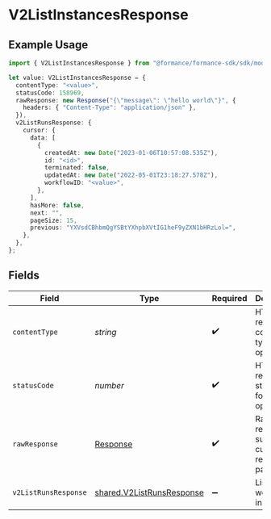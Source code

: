 # V2ListInstancesResponse

## Example Usage

```typescript
import { V2ListInstancesResponse } from "@formance/formance-sdk/sdk/models/operations";

let value: V2ListInstancesResponse = {
  contentType: "<value>",
  statusCode: 158969,
  rawResponse: new Response("{\"message\": \"hello world\"}", {
    headers: { "Content-Type": "application/json" },
  }),
  v2ListRunsResponse: {
    cursor: {
      data: [
        {
          createdAt: new Date("2023-01-06T10:57:08.535Z"),
          id: "<id>",
          terminated: false,
          updatedAt: new Date("2022-05-01T23:18:27.578Z"),
          workflowID: "<value>",
        },
      ],
      hasMore: false,
      next: "",
      pageSize: 15,
      previous: "YXVsdCBhbmQgYSBtYXhpbXVtIG1heF9yZXN1bHRzLol=",
    },
  },
};
```

## Fields

| Field                                                                         | Type                                                                          | Required                                                                      | Description                                                                   |
| ----------------------------------------------------------------------------- | ----------------------------------------------------------------------------- | ----------------------------------------------------------------------------- | ----------------------------------------------------------------------------- |
| `contentType`                                                                 | *string*                                                                      | :heavy_check_mark:                                                            | HTTP response content type for this operation                                 |
| `statusCode`                                                                  | *number*                                                                      | :heavy_check_mark:                                                            | HTTP response status code for this operation                                  |
| `rawResponse`                                                                 | [Response](https://developer.mozilla.org/en-US/docs/Web/API/Response)         | :heavy_check_mark:                                                            | Raw HTTP response; suitable for custom response parsing                       |
| `v2ListRunsResponse`                                                          | [shared.V2ListRunsResponse](../../../sdk/models/shared/v2listrunsresponse.md) | :heavy_minus_sign:                                                            | List of workflow instances                                                    |